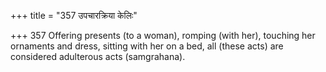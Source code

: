 +++
title = "357 उपचारक्रिया केलिः"

+++
357	Offering presents (to a woman), romping (with her), touching her ornaments and dress, sitting with her on a bed, all (these acts) are considered adulterous acts (samgrahana).
